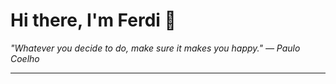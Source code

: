 <h1>Hi there, I'm Ferdi 👋</h1>

<p><em>
  "Whatever you decide to do, make sure it makes you happy." — Paulo Coelho
</em></p>

---

